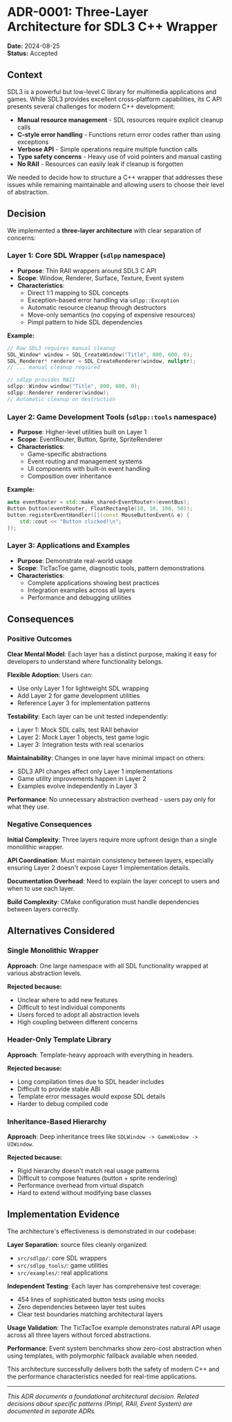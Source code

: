 # ADR-0001: Three-Layer Architecture for SDL3 C++ Wrapper

**Date:** 2024-08-25  
**Status:** Accepted

## Context

SDL3 is a powerful but low-level C library for multimedia applications and games. While SDL3 provides excellent cross-platform capabilities, its C API presents several challenges for modern C++ development:

- **Manual resource management** - SDL resources require explicit cleanup calls
- **C-style error handling** - Functions return error codes rather than using exceptions
- **Verbose API** - Simple operations require multiple function calls
- **Type safety concerns** - Heavy use of void pointers and manual casting
- **No RAII** - Resources can easily leak if cleanup is forgotten

We needed to decide how to structure a C++ wrapper that addresses these issues while remaining maintainable and allowing users to choose their level of abstraction.

## Decision

We implemented a **three-layer architecture** with clear separation of concerns:

### Layer 1: Core SDL Wrapper (`sdlpp` namespace)
- **Purpose**: Thin RAII wrappers around SDL3 C API
- **Scope**: Window, Renderer, Surface, Texture, Event system
- **Characteristics**:
  - Direct 1:1 mapping to SDL concepts
  - Exception-based error handling via `sdlpp::Exception`
  - Automatic resource cleanup through destructors
  - Move-only semantics (no copying of expensive resources)
  - Pimpl pattern to hide SDL dependencies

**Example:**
```cpp
// Raw SDL3 requires manual cleanup
SDL_Window* window = SDL_CreateWindow("Title", 800, 600, 0);
SDL_Renderer* renderer = SDL_CreateRenderer(window, nullptr);
// ... manual cleanup required

// sdlpp provides RAII
sdlpp::Window window("Title", 800, 600, 0);
sdlpp::Renderer renderer(window);
// Automatic cleanup on destruction
```

### Layer 2: Game Development Tools (`sdlpp::tools` namespace)
- **Purpose**: Higher-level utilities built on Layer 1
- **Scope**: EventRouter, Button, Sprite, SpriteRenderer
- **Characteristics**:
  - Game-specific abstractions
  - Event routing and management systems
  - UI components with built-in event handling
  - Composition over inheritance

**Example:**
```cpp
auto eventRouter = std::make_shared<EventRouter>(eventBus);
Button button(eventRouter, FloatRectangle(10, 10, 100, 50));
button.registerEventHandler([](const MouseButtonEvent& e) {
    std::cout << "Button clicked!\n";
});
```

### Layer 3: Applications and Examples
- **Purpose**: Demonstrate real-world usage
- **Scope**: TicTacToe game, diagnostic tools, pattern demonstrations
- **Characteristics**:
  - Complete applications showing best practices
  - Integration examples across all layers
  - Performance and debugging utilities

## Consequences

### Positive Outcomes

**Clear Mental Model**: Each layer has a distinct purpose, making it easy for developers to understand where functionality belongs.

**Flexible Adoption**: Users can:
- Use only Layer 1 for lightweight SDL wrapping
- Add Layer 2 for game development utilities  
- Reference Layer 3 for implementation patterns

**Testability**: Each layer can be unit tested independently:
- Layer 1: Mock SDL calls, test RAII behavior
- Layer 2: Mock Layer 1 objects, test game logic
- Layer 3: Integration tests with real scenarios

**Maintainability**: Changes in one layer have minimal impact on others:
- SDL3 API changes affect only Layer 1 implementations
- Game utility improvements happen in Layer 2
- Examples evolve independently in Layer 3

**Performance**: No unnecessary abstraction overhead - users pay only for what they use.

### Negative Consequences

**Initial Complexity**: Three layers require more upfront design than a single monolithic wrapper.

**API Coordination**: Must maintain consistency between layers, especially ensuring Layer 2 doesn't expose Layer 1 implementation details.

**Documentation Overhead**: Need to explain the layer concept to users and when to use each layer.

**Build Complexity**: CMake configuration must handle dependencies between layers correctly.

## Alternatives Considered

### Single Monolithic Wrapper
**Approach**: One large namespace with all SDL functionality wrapped at various abstraction levels.

**Rejected because:**
- Unclear where to add new features
- Difficult to test individual components
- Users forced to adopt all abstraction levels
- High coupling between different concerns

### Header-Only Template Library  
**Approach**: Template-heavy approach with everything in headers.

**Rejected because:**
- Long compilation times due to SDL header includes
- Difficult to provide stable ABI
- Template error messages would expose SDL details
- Harder to debug compiled code

### Inheritance-Based Hierarchy
**Approach**: Deep inheritance trees like `SDLWindow -> GameWindow -> UIWindow`.

**Rejected because:**
- Rigid hierarchy doesn't match real usage patterns  
- Difficult to compose features (button + sprite rendering)
- Performance overhead from virtual dispatch
- Hard to extend without modifying base classes

## Implementation Evidence

The architecture's effectiveness is demonstrated in our codebase:

**Layer Separation**: source files cleanly organized:
- `src/sdlpp/`: core SDL wrappers
- `src/sdlpp_tools/`: game utilities  
- `src/examples/`: real applications

**Independent Testing**: Each layer has comprehensive test coverage:
- 454 lines of sophisticated button tests using mocks
- Zero dependencies between layer test suites
- Clear test boundaries matching architectural layers

**Usage Validation**: The TicTacToe example demonstrates natural API usage across all three layers without forced abstractions.

**Performance**: Event system benchmarks show zero-cost abstraction when using templates, with polymorphic fallback available when needed.

This architecture successfully delivers both the safety of modern C++ and the performance characteristics needed for real-time applications.

---

*This ADR documents a foundational architectural decision. Related decisions about specific patterns (Pimpl, RAII, Event System) are documented in separate ADRs.*
